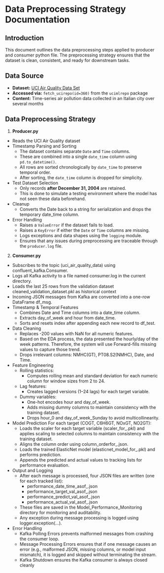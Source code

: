 # Data Preprocessing Strategy Documentation

## Introduction

This document outlines the data preprocessing steps applied to producer and consumer python file. The preprocessing strategy ensures that the dataset is clean, consistent, and ready for downstream tasks.

## Data Source

- **Dataset:** [UCI Air Quality Data Set](https://archive.ics.uci.edu/dataset/360/air+quality)
- **Accessed via:** `fetch_ucirepo(id=360)` from the `ucimlrepo` package
- **Content:** Time-series air pollution data collected in an Italian city over several months

## Data Preprocessing Strategy 

1. **Producer.py**
  - Reads the UCI Air Quality dataset
  - Timestamp Parsing and Sorting
    - The dataset contains separate `Date` and `Time` columns.
    - These are combined into a single `date_time` column using `pd.to_datetime()`.
    - All rows are sorted chronologically by `date_time` to preserve temporal order.
    - After sorting, the `date_time` column is dropped for simplicity.
  - Test Dataset Selection
    - Only records **after December 31, 2004** are retained.
    - This is done to simulate a testing environment where the model has not seen these data beforehand.
  - Cleanup
    - Converts the Date back to a string for serialization and drops the temporary date_time column.
  - Error Handling
    - Raises a `ValueError` if the dataset fails to load.
    - Raises a `KeyError` if either the `Date` or `Time` columns are missing.
    - Logs exceptions and data shapes using the `logging` module.
    - Ensures that any issues during preprocessing are traceable through the `producer.log` file.

2. **Consumer.py**
  - Subscribes to the topic (uci_air_quality_data) using confluent_kafka.Consumer.
  - Logs all Kafka activity to a file named consumer.log in the current directory.
  - Loads the last 25 rows from the validation dataset cleaned_validation_dataset.pkl as historical context
  - Incoming JSON messages from Kafka are converted into a one-row DataFrame df_msg.
  - Timestamp & Temporal Features
    - Combines Date and Time columns into a date_time column.
    - Extracts day_of_week and hour from date_time.
    - Sorts and resets index after appending each new record to df_test.
  - Data Cleaning
    - Replaces -200 values with NaN for all numeric features.
    - Based on the EDA process, the data presented the hourly/day of the week patterns. Therefore, the system will use Forward-fills missing values to capture those trend.
    - Drops irrelevant columns: NMHC(GT), PT08.S2(NMHC), Date, and Time.
  - Feature Engineering
    - Rolling statistics:
      - Computes rolling mean and standard deviation for each numeric column for window sizes from 2 to 24.
    - Lag features:
      - Creates lagged versions (1–24 lags) for each target variable.
    - Dummy variables:
      - One-hot encodes hour and day_of_week.
      - Adds missing dummy columns to maintain consistency with the training dataset.
      - Drops hour_0 and day_of_week_Sunday to avoid multicollinearity.
  - Model Prediction For each target (COGT, C6H6GT, NOxGT, NO2GT):
    - Loads the scaler for each target variable (scaler_for_<target>.pkl) and applies scaling to selected columns to maintain consistency with the training dataset.
    - Aligns the column order using column_orderfor_<target>.json.
    - Loads the trained ElasticNet model (elasticnet_model_for_<target>.pkl) and performs prediction.
    - Appends the predicted and actual values to tracking lists for performance evaluation.
  - Output and Logging
    - After each message is processed, four JSON files are written (one for each tracked list):
      - performance_date_time_asof_<timestamp>.json
      - performance_target_val_asof_<timestamp>.json
      - performance_predict_val_asof_<timestamp>.json
      - performance_actual_val_asof_<timestamp>.json
    - These files are saved in the Model_Performance_Monitoring directory for monitoring and auditability.
    - Any exception during message processing is logged using logger.exception(...).
  - Error Handling
    - Kafka Polling Errors prevents malformed messages from crashing the consumer loop.
    - Message Processing Errors ensures that if one message causes an error (e.g., malformed JSON, missing columns, or model input mismatch), it is logged and skipped without terminating the stream.
    - Kafka Shutdown ensures the Kafka consumer is always closed cleanly